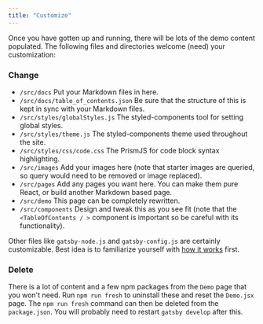 ```yaml
---
title: "Customize"
---
```


Once you have gotten up and running, there will be lots of the demo content populated. The following files and directories welcome (need) your customization:

### Change

* `/src/docs` Put your Markdown files in here.
* `/src/docs/table_of_contents.json` Be sure that the structure of this is kept in sync with your Markdown files.
* `/src/styles/globalStyles.js` The styled-components tool for setting global styles.
* `/src/styles/theme.js` The styled-components theme used throughout the site.
* `/src/styles/css/code.css` The PrismJS for code block syntax highlighting.
* `/src/images` Add your images here (note that starter images are queried, so query would need to be removed or image replaced).
* `/src/pages` Add any pages you want here. You can make them pure React, or build another Markdown based page.
* `/src/demo` This page can be completely rewritten.
* `/src/components` Design and tweak this as you see fit (note that the `<TableOfContents / >` component is important so be careful with its functionality).

Other files like `gatsby-node.js` and `gatsby-config.js` are certainly customizable. Best idea is to familiarize yourself with [how it works](./basic-data-flow) first.

### Delete

There is a lot of content and a few npm packages from the `Demo` page that you won't need. Run `npm run fresh` to uninstall these and reset the `Demo.jsx` page. The `npm run fresh` command can then be deleted from the `package.json`. You will probably need to restart `gatsby develop` after this.
